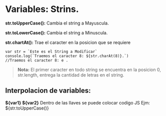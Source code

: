 # Variables: Strins.

**str.toUpperCase():** Cambia el string a Mayuscula.

**str.toLowerCase():** Cambia el string a Minuscula.

**str.chartAt():** Trae el caracter en la posicion que se requiere

    var str = `Este es el String a Modificar`
    console.log(`Traemos el caracter 8: ${str.charAt(8)}.`)
    //Traemos el caracter 8: e .

> **Nota:** El primer caracter en todo string se encuentra en la posicion 0,
> str.length, entrega la cantidad de letras en el string.


## Interpolacion de variables:

**${var1} ${var2}** 
Dentro de las llaves se puede colocar codigo JS Ejm:
${str.toUpperCase()} 

